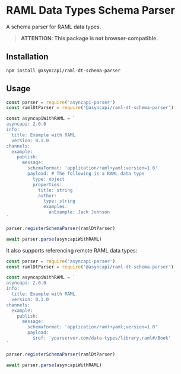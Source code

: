 # RAML Data Types Schema Parser

A schema parser for RAML data types.

> **ATTENTION: This package is not browser-compatible.**

## Installation

```
npm install @asyncapi/raml-dt-schema-parser
```

## Usage

```js
const parser = require('asyncapi-parser')
const ramlDtParser = require('@asyncapi/raml-dt-schema-parser')

const asyncapiWithRAML = `
asyncapi: 2.0.0
info:
  title: Example with RAML
  version: 0.1.0
channels:
  example:
    publish:
      message:
        schemaFormat: 'application/raml+yaml;version=1.0'
        payload: # The following is a RAML data type
          type: object
          properties:
            title: string
            author:
              type: string
              examples:
                anExample: Jack Johnson
`

parser.registerSchemaParser(ramlDtParser)

await parser.parse(asyncapiWithRAML)
```

It also supports referencing remote RAML data types:

```js
const parser = require('asyncapi-parser')
const ramlDtParser = require('@asyncapi/raml-dt-schema-parser')

const asyncapiWithRAML = `
asyncapi: 2.0.0
info:
  title: Example with RAML
  version: 0.1.0
channels:
  example:
    publish:
      message:
        schemaFormat: 'application/raml+yaml;version=1.0'
        payload:
          $ref: 'yourserver.com/data-types/library.raml#/Book'
`

parser.registerSchemaParser(ramlDtParser)

await parser.parse(asyncapiWithRAML)
```
